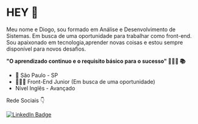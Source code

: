# HEY  👋


Meu nome e Diogo, sou formado em Análise e  Desenvolvimento de Sistemas.
Em busca de uma oportunidade para trabalhar como front-end.
Sou apaixonado em tecnologia,aprender novas coisas e estou sempre disponível para novos desafios.

**"O aprendizado continuo e o requisito básico para o sucesso"   👩🏾‍💻  📚**

 * 📍 São Paulo  - SP
 * 👩🏾‍💻 Front-End Junior (Em busca de uma oportunidade)
 *    Nível Inglês - Avançado

Rede Sociais  👇

[![LinkedIn Badge](https://img.shields.io/badge/-Diogo-6495ED?style=flat-square&labelColor=6495ED&logo=linkedin&logoColor=white&link=https://www.linkedin.com/in/diogo-olivera-842a4a1a1/)](https://www.linkedin.com/in/diogo-olivera-842a4a1a1/)
